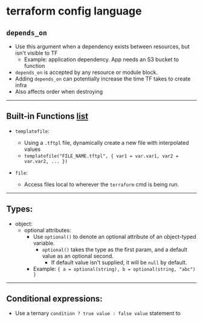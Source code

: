 # terraform config language

## `depends_on`
* Use this argument when a dependency exists between resources, but isn't visible to TF
  * Example: application dependency. App needs an S3 bucket to function
* `depends_on` is accepted by any resource or module block.
* Adding `depends_on` can potentially increase the time TF takes to create infra
* Also affects order when destroying

---

## Built-in Functions [list](https://developer.hashicorp.com/terraform/language/functions)
* `templatefile`:
  * Using a `.tftpl` file, dynamically create a new file with interpolated values
  * `templatefile("FILE_NAME.tftpl", { var1 = var.var1, var2 = var.var2, ... })`

* `file`:
  * Access files local to wherever the `terraform` cmd is being run.

---

## Types:
* object:
  * optional attributes:
    * Use `optional()` to denote an optional attribute of an object-typed variable.
		* `optional()` takes the type as the first param, and a default value as an optional second.
			* If default value isn't supplied, it will be `null` by default.
    * Example: `{ a = optional(string), b = optional(string, "abc") }`

---

## Conditional expressions:
* Use a ternary `condition ? true value : false value` statement to 